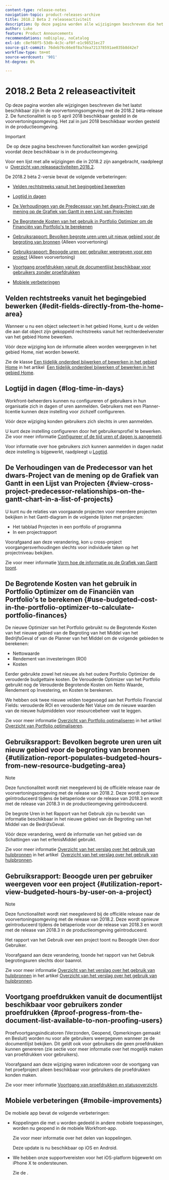 ```yaml
---
content-type: release-notes
navigation-topic: product-releases-archive
title: 2018.2 Beta 2 releaseactiviteit
description: Op deze pagina worden alle wijzigingen beschreven die het laatst beschikbaar zijn in de voorvertoningsomgeving met de 2018.2 bèta-release 2. De functionaliteit is op 5 april 2018 beschikbaar gesteld in de voorvertoningsomgeving. Het zal in juni 2018 beschikbaar worden gesteld in de productieomgeving.
author: Luke
feature: Product Announcements
recommendations: noDisplay, noCatalog
exl-id: c8ef68f5-53db-4c3c-af0f-e1c98521ec27
source-git-commit: 76deb76c66e8f8a7dea721378591ae035b8d42e7
workflow-type: tm+mt
source-wordcount: '901'
ht-degree: 0%

---
```


# 2018.2 Beta 2 releaseactiviteit

Op deze pagina worden alle wijzigingen beschreven die het laatst beschikbaar zijn in de voorvertoningsomgeving met de 2018.2 bèta-release 2. De functionaliteit is op 5 april 2018 beschikbaar gesteld in de voorvertoningsomgeving. Het zal in juni 2018 beschikbaar worden gesteld in de productieomgeving.

>[!IMPORTANT]
>
> De op deze pagina beschreven functionaliteit kan worden gewijzigd voordat deze beschikbaar is in de productieomgeving.

Voor een lijst met alle wijzigingen die in 2018.2 zijn aangebracht, raadpleegt u  [Overzicht van releaseactiviteiten 2018.2](../../../../product-announcements/product-releases/quarterly-release-archive/2018.2-release-activity/2018.2-release-activity-overview.md).

De 2018.2 bèta 2-versie bevat de volgende verbeteringen:

* [Velden rechtstreeks vanuit het begingebied bewerken](#edit-fields-directly-from-the-home-area)
* [Logtijd in dagen](#log-time-in-days)
* [De Verhoudingen van de Predecessor van het dwars-Project van de mening op de Grafiek van Gantt in een Lijst van Projecten](#view-cross-project-predecessor-relationships-on-the-gantt-chart-in-a-list-of-projects)
* [De Begrotende Kosten van het gebruik in Portfolio Optimizer om de Financiën van Portfolio&#39;s te berekenen](#use-budgeted-cost-in-the-portfolio-optimizer-to-calculate-portfolio-finances)
* [Gebruiksrapport: Bevolken begrote uren uren uit nieuw gebied voor de begroting van bronnen](#utilization-report-populates-budgeted-hours-from-new-resource-budgeting-area) (Alleen voorvertoning)

* [Gebruiksrapport: Beoogde uren per gebruiker weergeven voor een project](#utilization-report-view-budgeted-hours-by-user-on-a-project) (Alleen voorvertoning)

* [Voortgang proefdrukken vanuit de documentlijst beschikbaar voor gebruikers zonder proefdrukken](#proof-progress-from-the-document-list-available-to-non-proofing-users)
* [Mobiele verbeteringen](#mobile-improvements)

## Velden rechtstreeks vanuit het begingebied bewerken {#edit-fields-directly-from-the-home-area}

Wanneer u nu een object selecteert in het gebied Home, kunt u de velden die aan dat object zijn gekoppeld rechtstreeks vanuit het rechterdeelvenster van het gebied Home bewerken. 

Vóór deze wijziging kon de informatie alleen worden weergegeven in het gebied Home, niet worden bewerkt.

Zie de klasse [Een tijdelijk onderdeel bijwerken of bewerken in het gebied Home](../../../../workfront-basics/using-home/using-the-home-area/update-and-edit-work-item-home.md) in het artikel  [Een tijdelijk onderdeel bijwerken of bewerken in het gebied Home](../../../../workfront-basics/using-home/using-the-home-area/update-and-edit-work-item-home.md).

## Logtijd in dagen {#log-time-in-days}

Workfront-beheerders kunnen nu configureren of gebruikers in hun organisatie zich in dagen of uren aanmelden. Gebruikers met een Planner-licentie kunnen deze instelling voor zichzelf configureren.

Vóór deze wijziging konden gebruikers zich slechts in uren aanmelden.

U kunt deze instelling configureren door het gebruikersprofiel te bewerken. Zie voor meer informatie [Configureer of de tijd uren of dagen is aangemeld](../../../../timesheets/config-timesheet-prefs/config-time-logged-hrs-days.md).

Voor informatie over hoe gebruikers zich kunnen aanmelden in dagen nadat deze instelling is bijgewerkt, raadpleegt u [Logtijd](../../../../timesheets/create-and-manage-timesheets/log-time.md).

## De Verhoudingen van de Predecessor van het dwars-Project van de mening op de Grafiek van Gantt in een Lijst van Projecten {#view-cross-project-predecessor-relationships-on-the-gantt-chart-in-a-list-of-projects}

U kunt nu de relaties van voorgaande projecten voor meerdere projecten bekijken in het Gantt-diagram in de volgende lijsten met projecten:

* Het tabblad Projecten in een portfolio of programma
* In een projectrapport

Voorafgaand aan deze verandering, kon u cross-project voorgangersverhoudingen slechts voor individuele taken op het projectniveau bekijken.

Zie voor meer informatie [Vorm hoe de informatie op de Grafiek van Gantt toont](../../../../manage-work/gantt-chart/use-the-gantt-chart/configure-info-on-gantt-chart.md). 

## De Begrotende Kosten van het gebruik in Portfolio Optimizer om de Financiën van Portfolio&#39;s te berekenen {#use-budgeted-cost-in-the-portfolio-optimizer-to-calculate-portfolio-finances}

De nieuwe Optimizer van het Portfolio gebruikt nu de Begrotende Kosten van het nieuwe gebied van de Begroting van het Middel van het BedrijfsGeval of van de Planner van het Middel om de volgende gebieden te berekenen:

* Nettowaarde
* Rendement van investeringen (ROI)
* Kosten

Eerder gebruikte zowel het nieuwe als het oudere Portfolio Optimizer de verouderde budgettaire kosten. De Verouderde Optimizer van het Portfolio gebruikt nog de Verouderde Begrotende Kosten om Netto Waarde, Rendement op Investering, en Kosten te berekenen.

We hebben ook twee nieuwe velden toegevoegd aan het Portfolio Financial Fields: verouderde ROI en verouderde Net Value om de nieuwe waarden van de nieuwe hulpmiddelen voor resourcebeheer vast te leggen.

Zie voor meer informatie [Overzicht van Portfolio optimaliseren](../../../../manage-work/portfolios/portfolio-optimizer/portfolio-optimizer-overview.md) in het artikel  [Overzicht van Portfolio optimaliseren](../../../../manage-work/portfolios/portfolio-optimizer/portfolio-optimizer-overview.md).

## Gebruiksrapport: Bevolken begrote uren uren uit nieuw gebied voor de begroting van bronnen {#utilization-report-populates-budgeted-hours-from-new-resource-budgeting-area}

>[!NOTE]
>
Deze functionaliteit wordt niet meegeleverd bij de officiële release naar de voorvertoningsomgeving met de release van 2018.2. Deze wordt opnieuw geïntroduceerd tijdens de bètaperiode voor de release van 2018.3 en wordt met de release van 2018.3 in de productieomgeving geïntroduceerd. 

De begrote Uren in het Rapport van het Gebruik zijn nu bevolkt van informatie beschikbaar in het nieuwe gebied van de Begroting van het Middel van de BedrijfsGeval.

Vóór deze verandering, werd de informatie van het gebied van de Schattingen van het erfenisMiddel gebruikt.

Zie voor meer informatie [Overzicht van het verslag over het gebruik van hulpbronnen](../../../../reports-and-dashboards/reports/using-built-in-reports/resource-utilization-report.md) in het artikel  [Overzicht van het verslag over het gebruik van hulpbronnen](../../../../reports-and-dashboards/reports/using-built-in-reports/resource-utilization-report.md).

## Gebruiksrapport: Beoogde uren per gebruiker weergeven voor een project {#utilization-report-view-budgeted-hours-by-user-on-a-project}

>[!NOTE]
>
Deze functionaliteit wordt niet meegeleverd bij de officiële release naar de voorvertoningsomgeving met de release van 2018.2. Deze wordt opnieuw geïntroduceerd tijdens de bètaperiode voor de release van 2018.3 en wordt met de release van 2018.3 in de productieomgeving geïntroduceerd. 

Het rapport van het Gebruik over een project toont nu Beoogde Uren door Gebruiker.

Voorafgaand aan deze verandering, toonde het rapport van het Gebruik begrotingsuren slechts door baanrol. 

Zie voor meer informatie [Overzicht van het verslag over het gebruik van hulpbronnen](../../../../reports-and-dashboards/reports/using-built-in-reports/resource-utilization-report.md) in het artikel [Overzicht van het verslag over het gebruik van hulpbronnen](../../../../reports-and-dashboards/reports/using-built-in-reports/resource-utilization-report.md).

## Voortgang proefdrukken vanuit de documentlijst beschikbaar voor gebruikers zonder proefdrukken {#proof-progress-from-the-document-list-available-to-non-proofing-users}

Proefvoortgangsindicatoren (Verzonden, Geopend, Opmerkingen gemaakt en Besluit) worden nu voor alle gebruikers weergegeven wanneer ze de documentlijst bekijken. Dit geldt ook voor gebruikers die geen proefdrukken kunnen genereren (zie sectie voor meer informatie over het mogelijk maken van proefdrukken voor gebruikers).

Voorafgaand aan deze wijziging waren indicatoren voor de voortgang van het proefproject alleen beschikbaar voor gebruikers die proefdrukken konden maken.

Zie voor meer informatie [Voortgang van proefdrukken en statusoverzicht](../../../../review-and-approve-work/proofing/proofing-overview/view-progress-status-proof.md).

## Mobiele verbeteringen {#mobile-improvements}

De mobiele app bevat de volgende verbeteringen:

* Koppelingen die met u worden gedeeld in andere mobiele toepassingen, worden nu geopend in de mobiele Workfront-app.

  Zie voor meer informatie over het delen van koppelingen.

  Deze update is nu beschikbaar op iOS en Android.

* We hebben onze supportvereisten voor het iOS-platform bijgewerkt om iPhone X te ondersteunen.

  Zie de . 
